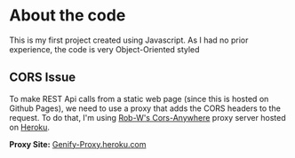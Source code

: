 # About the code

This is my first project created using Javascript. As I had no prior experience, the code is very Object-Oriented styled

## CORS Issue

To make REST Api calls from a static web page (since this is hosted on Github Pages), we need to use a proxy that adds the CORS headers to the request. To do that, I'm using [Rob-W's Cors-Anywhere](https://github.com/Rob--W/cors-anywhere/) proxy server hosted on [Heroku](https://heroku.com/).

**Proxy Site:** [Genify-Proxy.heroku.com](https://genify-proxy.herokuapp.com)
